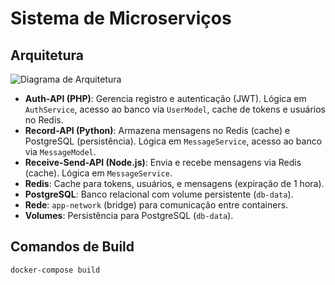 # Sistema de Microserviços

## Arquitetura

![Diagrama de Arquitetura](architecture.png)

- **Auth-API (PHP)**: Gerencia registro e autenticação (JWT). Lógica em `AuthService`, acesso ao banco via `UserModel`, cache de tokens e usuários no Redis.
- **Record-API (Python)**: Armazena mensagens no Redis (cache) e PostgreSQL (persistência). Lógica em `MessageService`, acesso ao banco via `MessageModel`.
- **Receive-Send-API (Node.js)**: Envia e recebe mensagens via Redis (cache). Lógica em `MessageService`.
- **Redis**: Cache para tokens, usuários, e mensagens (expiração de 1 hora).
- **PostgreSQL**: Banco relacional com volume persistente (`db-data`).
- **Rede**: `app-network` (bridge) para comunicação entre containers.
- **Volumes**: Persistência para PostgreSQL (`db-data`).

## Comandos de Build

```bash
docker-compose build